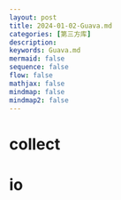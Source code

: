 ```yaml
---
layout: post
title: 2024-01-02-Guava.md
categories: [第三方库]
description: 
keywords: Guava.md
mermaid: false
sequence: false
flow: false
mathjax: false
mindmap: false
mindmap2: false
---
```

# collect

# io